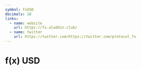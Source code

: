 ```yaml
---
symbol: fxUSD
decimals: 18
links:
  - name: website
    url: https://fx.aladdin.club/
  - name: twitter
    url: https://twitter.com/https://twitter.com/protocol_fx
---
```


# f(x) USD
